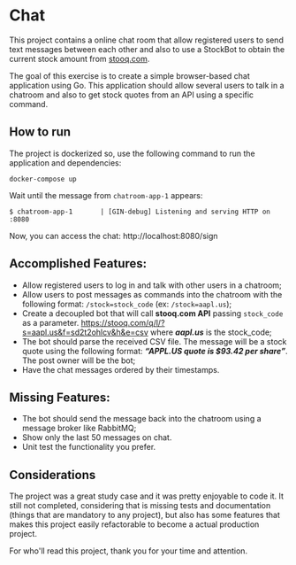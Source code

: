 # Chat

This project contains a online chat room that allow registered users to send text messages between each other and also to use a StockBot to obtain the current stock amount from [stooq.com](https://stooq.com).

The goal of this exercise is to create a simple browser-based chat application using Go.
This application should allow several users to talk in a chatroom and also to get stock quotes
from an API using a specific command.

## How to run
The project is dockerized so, use the following command to run the application and dependencies:
```
docker-compose up
```

Wait until the message from `chatroom-app-1` appears:
```
$ chatroom-app-1       | [GIN-debug] Listening and serving HTTP on :8080
```

Now, you can access the chat: http://localhost:8080/sign

## Accomplished Features:
- Allow registered users to log in and talk with other users in a chatroom;
- Allow users to post messages as commands into the chatroom with the following format: `/stock=stock_code` (ex: `/stock=aapl.us`);
- Create a decoupled bot that will call **stooq.com API** passing `stock_code` as a parameter. https://stooq.com/q/l/?s=aapl.us&f=sd2t2ohlcv&h&e=csv where **_aapl.us_** is the stock_code;
- The bot should parse the received CSV file. The message will be a stock quote using the following format: **_“APPL.US quote is $93.42 per share”_**. The post owner will be the bot;
- Have the chat messages ordered by their timestamps.

## Missing Features:
- The bot should send the message back into the chatroom using a message broker like RabbitMQ;
- Show only the last 50 messages on chat.
- Unit test the functionality you prefer.

## Considerations

The project was a great study case and it was pretty enjoyable to code it.
It still not completed, considering that is missing tests and documentation (things that are mandatory to any project), but also has some features that makes this project easily refactorable to become a actual production project.

For who'll read this project, thank you for your time and attention.
